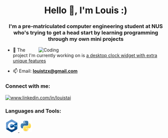 <h1 align="center">Hello 👋, I'm Louis :)</h1>
<h3 align="center">I'm a pre-matriculated computer engineering student at NUS who's trying to get a head start by learning programming through my own mini projects</h3>
<img align="right" alt="Coding" width="400" src="https://i.imgur.com/WpDdahw.gif">

- 🔭 The project I'm currently working on is [a desktop clock widget with extra unique features](https://github.com/louistzx/desktop-widget)

- 📫 Email: **louistzx@gmail.com**

<h3 align="left">Connect with me:</h3>
<p align="left">
<a href="https://linkedin.com/in/louistai" target="blank"><img align="center" src="https://raw.githubusercontent.com/rahuldkjain/github-profile-readme-generator/master/src/images/icons/Social/linked-in-alt.svg" alt="www.linkedin.com/in/louistai" height="30" width="40" /></a>
</p>

<h3 align="left">Languages and Tools:</h3>
<p align="left"> <a href="https://www.w3schools.com/cpp/" target="_blank" rel="noreferrer"> <img src="https://raw.githubusercontent.com/devicons/devicon/master/icons/cplusplus/cplusplus-original.svg" alt="cplusplus" width="40" height="40"/> </a> <a href="https://www.python.org" target="_blank" rel="noreferrer"> <img src="https://raw.githubusercontent.com/devicons/devicon/master/icons/python/python-original.svg" alt="python" width="40" height="40"/> </a> </p>
